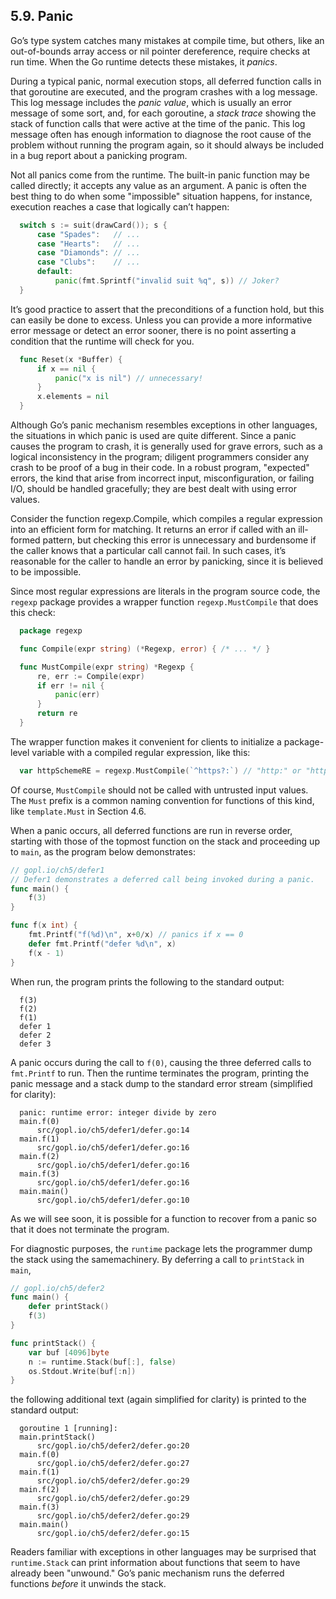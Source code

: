 ## 5.9. Panic 

Go’s type system catches many mistakes at compile time, but others, like an out-of-bounds array access or nil pointer dereference, require checks at run time. When the Go runtime detects these mistakes, it *panics*.

During a typical panic, normal execution stops, all deferred function calls in that goroutine are executed, and the program crashes with a log message. This log message includes the *panic value*, which is usually an error message of some sort, and, for each goroutine, a *stack trace* showing the stack of function calls that were active at the time of the panic. This log message often has enough information to diagnose the root cause of the problem without running the program again, so it should always be included in a bug report about a panicking program.

Not all panics come from the runtime. The built-in panic function may be called directly; it accepts any value as an argument. A panic is often the best thing to do when some "impossible" situation happens, for instance, execution reaches a case that logically can’t happen:
```go
  switch s := suit(drawCard()); s {
      case "Spades":   // ...
      case "Hearts":   // ...
      case "Diamonds": // ...
      case "Clubs":    // ...
      default:
          panic(fmt.Sprintf("invalid suit %q", s)) // Joker?
  }
```
It’s good practice to assert that the preconditions of a function hold, but this can easily be done to excess. Unless you can provide a more informative error message or detect an error sooner, there is no point asserting a condition that the runtime will check for you.
```go
  func Reset(x *Buffer) {
      if x == nil {
          panic("x is nil") // unnecessary!
      }
      x.elements = nil
  }
```

Although Go’s panic mechanism resembles exceptions in other languages, the situations in which panic is used are quite different. Since a panic causes the program to crash, it is generally used for grave errors, such as a logical inconsistency in the program; diligent programmers consider any crash to be proof of a bug in their code. In a robust program, "expected" errors, the kind that arise from incorrect input, misconfiguration, or failing I/O, should be handled gracefully; they are best dealt with using error values.

Consider the function regexp.Compile, which compiles a regular expression into an efficient form for matching. It returns an error if called with an ill-formed pattern, but checking this error is unnecessary and burdensome if the caller knows that a particular call cannot fail. In such cases, it’s reasonable for the caller to handle an error by panicking, since it is believed to be impossible.

Since most regular expressions are literals in the program source code, the `regexp` package provides a wrapper function `regexp.MustCompile` that does this check:
```go
  package regexp

  func Compile(expr string) (*Regexp, error) { /* ... */ }

  func MustCompile(expr string) *Regexp {
      re, err := Compile(expr)
      if err != nil {
          panic(err)
      }
      return re
  }
```
The wrapper function makes it convenient for clients to initialize a package-level variable with a compiled regular expression, like this:
```go
  var httpSchemeRE = regexp.MustCompile(`^https?:`) // "http:" or "https:"
```
Of course, `MustCompile` should not be called with untrusted input values. The `Must` prefix is a common naming convention for functions of this kind, like `template.Must` in Section 4.6.

When a panic occurs, all deferred functions are run in reverse order, starting with those of the topmost function on the stack and proceeding up to `main`, as the program below demonstrates:
```go
// gopl.io/ch5/defer1
// Defer1 demonstrates a deferred call being invoked during a panic.
func main() {
	f(3)
}

func f(x int) {
	fmt.Printf("f(%d)\n", x+0/x) // panics if x == 0
	defer fmt.Printf("defer %d\n", x)
	f(x - 1)
}
```
When run, the program prints the following to the standard output:
```
  f(3)
  f(2)
  f(1)
  defer 1
  defer 2
  defer 3
```
A panic occurs during the call to `f(0)`, causing the three deferred calls to `fmt.Printf` to run. Then the runtime terminates the program, printing the panic message and a stack dump to the standard error stream (simplified for clarity):
```
  panic: runtime error: integer divide by zero
  main.f(0)
      src/gopl.io/ch5/defer1/defer.go:14
  main.f(1)
      src/gopl.io/ch5/defer1/defer.go:16
  main.f(2)
      src/gopl.io/ch5/defer1/defer.go:16
  main.f(3)
      src/gopl.io/ch5/defer1/defer.go:16
  main.main()
      src/gopl.io/ch5/defer1/defer.go:10
```
As we will see soon, it is possible for a function to recover from a panic so that it does not terminate the program.

For diagnostic purposes, the `runtime` package lets the programmer dump the stack using the samemachinery. By deferring a call to `printStack` in `main`,
```go
// gopl.io/ch5/defer2
func main() {
	defer printStack()
	f(3)
}

func printStack() {
	var buf [4096]byte
	n := runtime.Stack(buf[:], false)
	os.Stdout.Write(buf[:n])
}
```
the following additional text (again simplified for clarity) is printed to the standard output:
```
  goroutine 1 [running]:
  main.printStack()
      src/gopl.io/ch5/defer2/defer.go:20
  main.f(0)
      src/gopl.io/ch5/defer2/defer.go:27
  main.f(1)
      src/gopl.io/ch5/defer2/defer.go:29
  main.f(2)
      src/gopl.io/ch5/defer2/defer.go:29
  main.f(3)
      src/gopl.io/ch5/defer2/defer.go:29
  main.main()
      src/gopl.io/ch5/defer2/defer.go:15
```
Readers familiar with exceptions in other languages may be surprised that `runtime.Stack` can print information about functions that seem to have already been "unwound." Go’s panic mechanism runs the deferred functions *before* it unwinds the stack.
